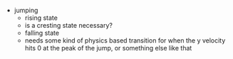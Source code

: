 - jumping
  - rising state
  - is a cresting state necessary?
  - falling state
  - needs some kind of physics based transition for when the y velocity hits 0 at the peak of the jump, or something else like that

